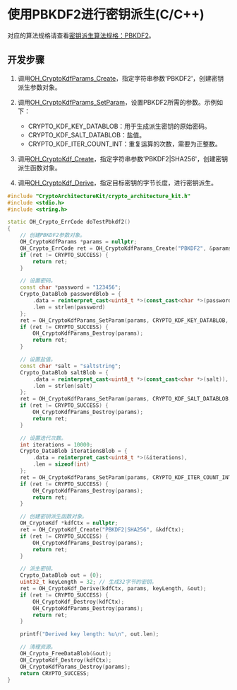 # 使用PBKDF2进行密钥派生(C/C++)

<!--Kit: Crypto Architecture Kit-->
<!--Subsystem: Security-->
<!--Owner: @zxz--3-->
<!--Designer: @lanming-->
<!--Tester: @PAFT-->
<!--Adviser: @zengyawen-->

对应的算法规格请查看[密钥派生算法规格：PBKDF2](crypto-key-derivation-overview.md#pbkdf2算法)。

## 开发步骤

1. 调用[OH_CryptoKdfParams_Create](../../reference/apis-crypto-architecture-kit/capi-crypto-kdf-h.md#oh_cryptokdfparams_create)，指定字符串参数'PBKDF2'，创建密钥派生参数对象。

2. 调用[OH_CryptoKdfParams_SetParam](../../reference/apis-crypto-architecture-kit/capi-crypto-kdf-h.md#oh_cryptokdfparams_setparam)，设置PBKDF2所需的参数。示例如下：
   - CRYPTO_KDF_KEY_DATABLOB：用于生成派生密钥的原始密码。
   - CRYPTO_KDF_SALT_DATABLOB：盐值。
   - CRYPTO_KDF_ITER_COUNT_INT：重复运算的次数，需要为正整数。

3. 调用[OH_CryptoKdf_Create](../../reference/apis-crypto-architecture-kit/capi-crypto-kdf-h.md#oh_cryptokdf_create)，指定字符串参数'PBKDF2|SHA256'，创建密钥派生函数对象。

4. 调用[OH_CryptoKdf_Derive](../../reference/apis-crypto-architecture-kit/capi-crypto-kdf-h.md#oh_cryptokdf_derive)，指定目标密钥的字节长度，进行密钥派生。

```C++
#include "CryptoArchitectureKit/crypto_architecture_kit.h"
#include <stdio.h>
#include <string.h>

static OH_Crypto_ErrCode doTestPbkdf2()
{
    // 创建PBKDF2参数对象。
    OH_CryptoKdfParams *params = nullptr;
    OH_Crypto_ErrCode ret = OH_CryptoKdfParams_Create("PBKDF2", &params);
    if (ret != CRYPTO_SUCCESS) {
        return ret;
    }

    // 设置密码。
    const char *password = "123456";
    Crypto_DataBlob passwordBlob = {
        .data = reinterpret_cast<uint8_t *>(const_cast<char *>(password)),
        .len = strlen(password)
    };
    ret = OH_CryptoKdfParams_SetParam(params, CRYPTO_KDF_KEY_DATABLOB, &passwordBlob);
    if (ret != CRYPTO_SUCCESS) {
        OH_CryptoKdfParams_Destroy(params);
        return ret;
    }

    // 设置盐值。
    const char *salt = "saltstring";
    Crypto_DataBlob saltBlob = {
        .data = reinterpret_cast<uint8_t *>(const_cast<char *>(salt)),
        .len = strlen(salt)
    };
    ret = OH_CryptoKdfParams_SetParam(params, CRYPTO_KDF_SALT_DATABLOB, &saltBlob);
    if (ret != CRYPTO_SUCCESS) {
        OH_CryptoKdfParams_Destroy(params);
        return ret;
    }

    // 设置迭代次数。
    int iterations = 10000;
    Crypto_DataBlob iterationsBlob = {
        .data = reinterpret_cast<uint8_t *>(&iterations),
        .len = sizeof(int)
    };
    ret = OH_CryptoKdfParams_SetParam(params, CRYPTO_KDF_ITER_COUNT_INT, &iterationsBlob);
    if (ret != CRYPTO_SUCCESS) {
        OH_CryptoKdfParams_Destroy(params);
        return ret;
    }

    // 创建密钥派生函数对象。
    OH_CryptoKdf *kdfCtx = nullptr;
    ret = OH_CryptoKdf_Create("PBKDF2|SHA256", &kdfCtx);
    if (ret != CRYPTO_SUCCESS) {
        OH_CryptoKdfParams_Destroy(params);
        return ret;
    }

    // 派生密钥。
    Crypto_DataBlob out = {0};
    uint32_t keyLength = 32; // 生成32字节的密钥。
    ret = OH_CryptoKdf_Derive(kdfCtx, params, keyLength, &out);
    if (ret != CRYPTO_SUCCESS) {
        OH_CryptoKdf_Destroy(kdfCtx);
        OH_CryptoKdfParams_Destroy(params);
        return ret;
    }

    printf("Derived key length: %u\n", out.len);

    // 清理资源。
    OH_Crypto_FreeDataBlob(&out);
    OH_CryptoKdf_Destroy(kdfCtx);
    OH_CryptoKdfParams_Destroy(params);
    return CRYPTO_SUCCESS;
}
```
